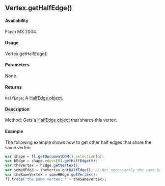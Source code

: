 ## Vertex.getHalfEdge()

#### Availability

Flash MX 2004.

#### Usage

Vertex.getHalfEdge()

#### Parameters

None.

#### Returns

`HalfEdge`; A [HalfEdge object](../HalfEdge_object/HalfEdge_summary.md).

#### Description

Method; Gets a [HalfEdge object](../HalfEdge_object/HalfEdge_summary.md) that shares this vertex.

#### Example

The following example shows how to get other half edges that share the same vertex:

```javascript
var shape = fl.getDocumentDOM().selection[0];
var hEdge = shape.edges[0].getHalfEdge(0);
var theVertex = hEdge.getVertex();
var someHEdge = theVertex.getHalfEdge(); // Not necessarily the same half edge 
var theSameVertex = someHEdge.getVertex();
fl.trace("the same vertex: " + theSameVertex);
```
